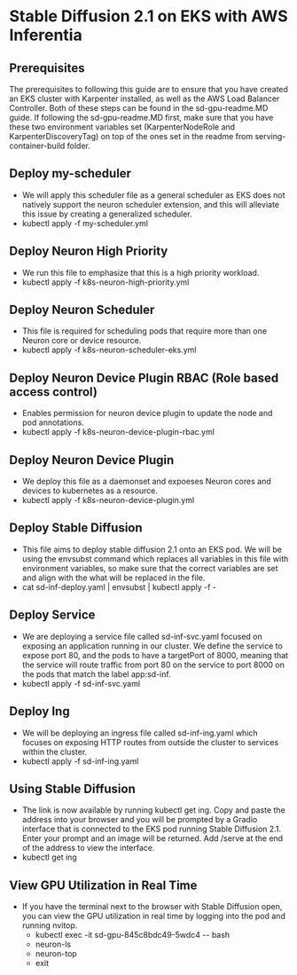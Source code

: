 # Stable Diffusion 2.1 on EKS with AWS Inferentia 

## Prerequisites

The prerequisites to following this guide are to ensure that you have created an EKS cluster with Karpenter installed, as well as the AWS Load Balancer Controller. Both of these steps can be found in the sd-gpu-readme.MD guide. If following the sd-gpu-readme.MD first, make sure that you have these two environment variables set (KarpenterNodeRole and KarpenterDiscoveryTag) on top of the ones set in the readme from serving-container-build folder. 

## Deploy my-scheduler

* We will apply this scheduler file as a general scheduler as EKS does not natively support the neuron scheduler extension, and this will alleviate this issue by creating a generalized scheduler. 
* kubectl apply -f my-scheduler.yml


## Deploy Neuron High Priority

* We run this file to emphasize that this is a high priority workload.
* kubectl apply -f k8s-neuron-high-priority.yml


## Deploy Neuron Scheduler

* This file is required for scheduling pods that require more than one Neuron core or device resource. 
* kubectl apply -f k8s-neuron-scheduler-eks.yml


## Deploy Neuron Device Plugin RBAC (Role based access control)

* Enables permission for neuron device plugin to update the node and pod annotations.
* kubectl apply -f k8s-neuron-device-plugin-rbac.yml


## Deploy Neuron Device Plugin

* We deploy this file as a daemonset and expoeses Neuron cores and devices to kubernetes as a resource. 
* kubectl apply -f k8s-neuron-device-plugin.yml


## Deploy Stable Diffusion

* This file aims to deploy stable diffusion 2.1 onto an EKS pod. We will be using the envsubst command which replaces all variables in this file with environment variables, so make sure that the correct variables are set and align with the what will be replaced in the file.
* cat sd-inf-deploy.yaml | envsubst | kubectl apply -f -


## Deploy Service

* We are deploying a service file called sd-inf-svc.yaml focused on exposing an application running in our cluster. We define the service to expose port 80, and the pods to have a targetPort of 8000, meaning that the service will route traffic from port 80 on the service to port 8000 on the pods that match the label app:sd-inf. 
* kubectl apply -f sd-inf-svc.yaml


## Deploy Ing

* We will be deploying an ingress file called sd-inf-ing.yaml which focuses on exposing HTTP routes from outside the cluster to services within the cluster. 
* kubectl apply -f sd-inf-ing.yaml


## Using Stable Diffusion 

* The link is now available by running kubectl get ing. Copy and paste the address into your browser and you will be prompted by a Gradio interface that is connected to the EKS pod running Stable Diffusion 2.1. Enter your prompt and an image will be returned. Add /serve at the end of the address to view the interface.
* kubectl get ing


## View GPU Utilization in Real Time 

* If you have the terminal next to the browser with Stable Diffusion open, you can view the GPU utilization in real time by logging into the pod and running nvitop.
    * kubectl exec -it sd-gpu-845c8bdc49-5wdc4 -- bash
    * neuron-ls
    * neuron-top
    * exit

